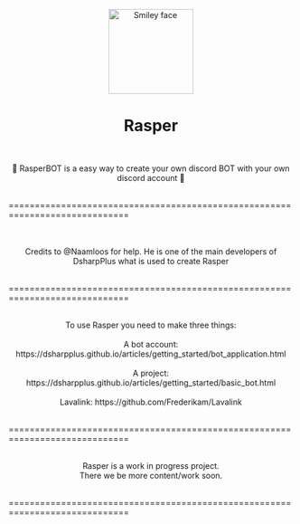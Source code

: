 <p align="center"> 
  <img src="https://i.imgur.com/WokKYJC.png" alt="Smiley face" height="150" width="150" left="50">
  <h1 align="center">Rasper</h1>
</p>

<br>
<p align="center"> 👾 RasperBOT is a easy way to create your own discord BOT with your own discord account 👾</p>
<br>
=============================================================================<br>
<br>
<br>
<p align="center"> 
Credits to @Naamloos for help.
He is one of the main developers of DsharpPlus what is used to create Rasper
</p>
<br>
=============================================================================<br>
<br>
<p align="center"> 
To use Rasper you need to make three things: <br>
<br>
A bot account: https://dsharpplus.github.io/articles/getting_started/bot_application.html <br>
<br>
A project: https://dsharpplus.github.io/articles/getting_started/basic_bot.html <br>
<br>
Lavalink: https://github.com/Frederikam/Lavalink <br>
</p>
<br>
============================================================================= <br>
<br>
<p align="center"> 
Rasper is a work in progress project. <br>
There we be more content/work soon. <br>
</p>
<br>
============================================================================= <br>
<br>
